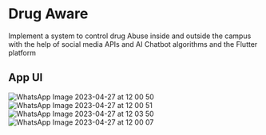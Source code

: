 # Drug Aware

Implement a system to control drug Abuse inside and outside the campus with the help of social media APIs and AI Chatbot algorithms and the Flutter platform

## App UI

![WhatsApp Image 2023-04-27 at 12 00 50](https://github.com/Ajmalva/DrugAware/assets/84183186/353c6d35-8c06-4d26-8985-4d1461853eca)
![WhatsApp Image 2023-04-27 at 12 00 51](https://github.com/Ajmalva/DrugAware/assets/84183186/9c556c3a-a595-49ca-a6ea-9e13501bd932)
![WhatsApp Image 2023-04-27 at 12 03 50](https://github.com/Ajmalva/DrugAware/assets/84183186/4155fdf2-9f0e-47dc-a373-5e58123ffbd6)
![WhatsApp Image 2023-04-27 at 12 00 07](https://github.com/Ajmalva/DrugAware/assets/84183186/14c9c054-f935-4b44-8b56-41d8925aafa7)
